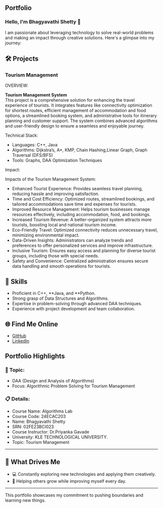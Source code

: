 ## Portfolio

### Hello, I'm Bhagyavathi Shetty 👋

I am passionate about leveraging technology to solve real-world problems and making an impact through creative solutions. 
Here's a glimpse into my journey:  


## 🛠 Projects

### Tourism Management

OVERVIEW:  

**Tourism Management System**  
This project is a comprehensive solution for enhancing the travel experience of tourists. It integrates features like connectivity optimization for shortest routes, efficient management of accommodation and food options, a streamlined booking system, and administrative tools for itinerary planning and customer support. The system combines advanced algorithms and user-friendly design to ensure a seamless and enjoyable journey.

Technical Stack:  

- Languages: C++, Java  
- Algorithms: Dijkstra’s, A*, KMP, Chain Hashing,Linear Graph, Graph Traversal (DFS/BFS)
- Tools: Graphs, DAA Optimization Techniques  

Impact:  

Impacts of the Tourism Management System:

- Enhanced Tourist Experience: Provides seamless travel planning, reducing hassle and improving satisfaction.
- Time and Cost Efficiency: Optimized routes, streamlined bookings, and tailored accommodations save time and expenses for tourists.
- Improved Resource Management: Helps tourism businesses manage resources effectively, including accommodation, food, and bookings.
- Increased Tourism Revenue: A better-organized system attracts more tourists, boosting local and national tourism income.
- Eco-Friendly Travel: Optimized connectivity reduces unnecessary travel, minimizing environmental impact.
- Data-Driven Insights: Administrators can analyze trends and preferences to offer personalized services and improve infrastructure.
- Inclusive Tourism: Ensures easy access and planning for diverse tourist groups, including those with special needs.
- Safety and Convenience: Centralized administration ensures secure data handling and smooth operations for tourists.







## 🚀 Skills  

- Proficient in C++, **Java, and **Python.  
- Strong grasp of Data Structures and Algorithms.  
- Expertise in problem-solving through advanced DAA techniques.  
- Experience with project development and team collaboration.  


## 🌐 Find Me Online

- [GitHub](https://github.com/Bhagyavathi162004/portfolioo.github.io)
- [LinkedIn](https://www.linkedin.com/in/bhagyavathi-shetty-4b6071345?utm_source=share&utm_campaign=share_via&utm_content=profile&utm_medium=android_app)

## Portfolio Highlights

### 🎯 Topic: 

- DAA (Design and Analysis of Algorithms)  
- Focus: Algorithmic Problem Solving for Tourism Management

### 📋 Details:

- Course Name: Algorithms Lab 
- Course Code: 24ECAC203  
- Name: Bhagyavathi Shetty 
- SRN: 02FE23BCI023 
- Course Instructor: Dr.Priyanka Gavade  
- University: KLE TECHNOLOGICAL UNIVERSITY.
- Topic: Tourism Management

---

## 🎨 What Drives Me  
- 💻 Constantly exploring new technologies and applying them creatively.  
- 🤝 Helping others grow while improving myself every day.
   
  

---

This portfolio showcases my commitment to pushing boundaries and learning new things.
